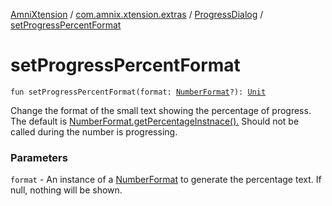 [AmniXtension](../../index.md) / [com.amnix.xtension.extras](../index.md) / [ProgressDialog](index.md) / [setProgressPercentFormat](./set-progress-percent-format.md)

# setProgressPercentFormat

`fun setProgressPercentFormat(format: `[`NumberFormat`](https://docs.oracle.com/javase/6/docs/api/java/text/NumberFormat.html)`?): `[`Unit`](https://kotlinlang.org/api/latest/jvm/stdlib/kotlin/-unit/index.html)

Change the format of the small text showing the percentage of progress.
The default is
[NumberFormat.getPercentageInstnace().](https://docs.oracle.com/javase/6/docs/api/java/text/NumberFormat.html#getPercentInstance())
Should not be called during the number is progressing.

### Parameters

`format` - An instance of a [NumberFormat](https://docs.oracle.com/javase/6/docs/api/java/text/NumberFormat.html) to generate the
percentage text.  If null, nothing will be shown.
